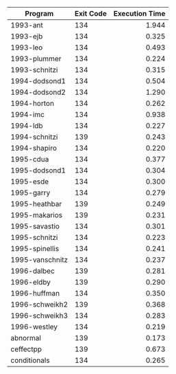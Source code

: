 | Program | Exit Code | Execution Time |
| ------- |:--------- | --------------:|
| 1993-ant | 134 | 1.944 |
| 1993-ejb | 134 | 0.325 |
| 1993-leo | 134 | 0.493 |
| 1993-plummer | 134 | 0.224 |
| 1993-schnitzi | 134 | 0.315 |
| 1994-dodsond1 | 134 | 0.504 |
| 1994-dodsond2 | 134 | 1.290 |
| 1994-horton | 134 | 0.262 |
| 1994-imc | 134 | 0.938 |
| 1994-ldb | 134 | 0.227 |
| 1994-schnitzi | 139 | 0.243 |
| 1994-shapiro | 134 | 0.220 |
| 1995-cdua | 134 | 0.377 |
| 1995-dodsond1 | 134 | 0.304 |
| 1995-esde | 134 | 0.300 |
| 1995-garry | 134 | 0.279 |
| 1995-heathbar | 139 | 0.249 |
| 1995-makarios | 139 | 0.231 |
| 1995-savastio | 134 | 0.301 |
| 1995-schnitzi | 134 | 0.223 |
| 1995-spinellis | 134 | 0.241 |
| 1995-vanschnitz | 134 | 0.237 |
| 1996-dalbec | 139 | 0.281 |
| 1996-eldby | 139 | 0.290 |
| 1996-huffman | 134 | 0.350 |
| 1996-schweikh2 | 139 | 0.368 |
| 1996-schweikh3 | 134 | 0.283 |
| 1996-westley | 134 | 0.219 |
| abnormal | 139 | 0.173 |
| ceffectpp | 139 | 0.673 |
| conditionals | 134 | 0.265 |
